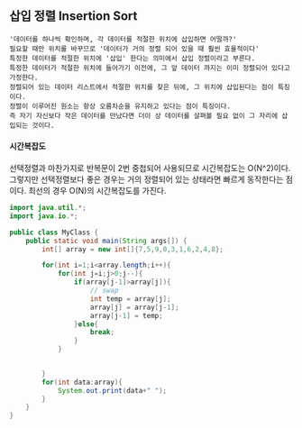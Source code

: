 ## 삽입 정렬 Insertion Sort
    '데이터를 하나씩 확인하며, 각 데이터를 적절한 위치에 삽입하면 어떨까?'
    필요할 때만 위치를 바꾸므로 '데이터가 거의 정렬 되어 있을 때 훨씬 효율적이다'
    특정한 데이터를 적절한 위치에 '삽입' 한다는 의미에서 삽입 정렬이라고 부른다.
    특정한 데이터가 적절한 위치에 들어가기 이전에, 그 앞 데이터 까지는 이미 정렬되어 있다고 가정한다.
    정렬되어 있는 데이터 리스트에서 적절한 위치를 찾은 뒤에, 그 위치에 삽입된다는 점이 특징이다.
    정렬이 이루어진 원소는 항상 오름차순을 유지하고 있다는 점이 특징이다.
    즉 자기 자신보다 작은 데이터를 만났다면 더이 상 데이터를 살펴볼 필요 없이 그 자리에 삽입되는 것이다.
#### 시간복잡도
  선택정렬과 마찬가지로 반복문이 2번 중첩되어 사용되므로 시간복잡도는 O(N^2)이다.
  그렇지만 선택정렬보다 좋은 경우는 거의 정렬되어 있는 상태라면 빠르게 동작한다는 점이다.
  최선의 경우 O(N)의 시간복잡도를 가진다.
    
``` java
import java.util.*;
import java.io.*;

public class MyClass {
    public static void main(String args[]) {
        int[] array = new int[]{7,5,9,0,3,1,6,2,4,8};

        for(int i=1;i<array.length;i++){
            for(int j=i;j>0;j--){
                if(array[j-1]>array[j]){
                    // swap
                    int temp = array[j];
                    array[j] = array[j-1];
                    array[j-1] = temp;
                }else{
                    break;
                }
            }

            
        }
        for(int data:array){
            System.out.print(data+" ");
        }
    }
}
```
